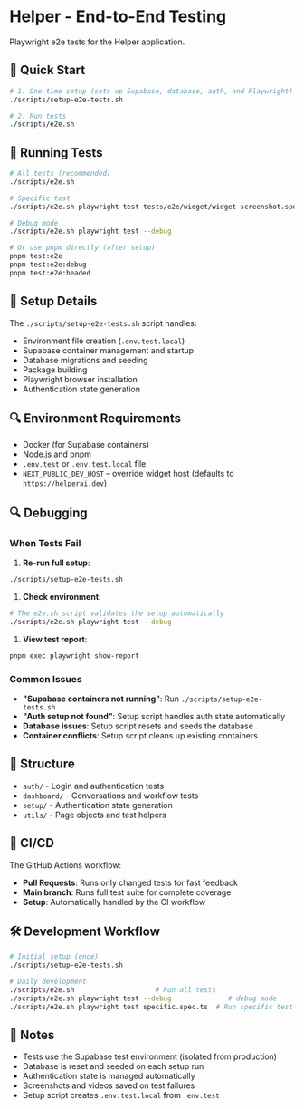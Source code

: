 # Helper - End-to-End Testing

Playwright e2e tests for the Helper application.

## 🚀 Quick Start

```bash
# 1. One-time setup (sets up Supabase, database, auth, and Playwright)
./scripts/setup-e2e-tests.sh

# 2. Run tests
./scripts/e2e.sh
```

## 🧪 Running Tests

```bash
# All tests (recommended)
./scripts/e2e.sh

# Specific test
./scripts/e2e.sh playwright test tests/e2e/widget/widget-screenshot.spec.ts

# Debug mode
./scripts/e2e.sh playwright test --debug

# Or use pnpm directly (after setup)
pnpm test:e2e
pnpm test:e2e:debug
pnpm test:e2e:headed
```

## 🔧 Setup Details

The `./scripts/setup-e2e-tests.sh` script handles:

- Environment file creation (`.env.test.local`)
- Supabase container management and startup
- Database migrations and seeding
- Package building
- Playwright browser installation
- Authentication state generation

## 🔍 Environment Requirements

- Docker (for Supabase containers)
- Node.js and pnpm
- `.env.test` or `.env.test.local` file
- `NEXT_PUBLIC_DEV_HOST` – override widget host (defaults to `https://helperai.dev`)

## 🔍 Debugging

### When Tests Fail

1. **Re-run full setup**:

```bash
./scripts/setup-e2e-tests.sh
```

1. **Check environment**:

```bash
# The e2e.sh script validates the setup automatically
./scripts/e2e.sh playwright test --debug
```

1. **View test report**:

```bash
pnpm exec playwright show-report
```

### Common Issues

- **"Supabase containers not running"**: Run `./scripts/setup-e2e-tests.sh`
- **"Auth setup not found"**: Setup script handles auth state automatically
- **Database issues**: Setup script resets and seeds the database
- **Container conflicts**: Setup script cleans up existing containers

## 📁 Structure

- `auth/` - Login and authentication tests
- `dashboard/` - Conversations and workflow tests
- `setup/` - Authentication state generation
- `utils/` - Page objects and test helpers

## 🎯 CI/CD

The GitHub Actions workflow:

- **Pull Requests**: Runs only changed tests for fast feedback
- **Main branch**: Runs full test suite for complete coverage
- **Setup**: Automatically handled by the CI workflow

## 🛠️ Development Workflow

```bash
# Initial setup (once)
./scripts/setup-e2e-tests.sh

# Daily development
./scripts/e2e.sh                    # Run all tests
./scripts/e2e.sh playwright test --debug              # debug mode
./scripts/e2e.sh playwright test specific.spec.ts  # Run specific test
```

## 📝 Notes

- Tests use the Supabase test environment (isolated from production)
- Database is reset and seeded on each setup run
- Authentication state is managed automatically
- Screenshots and videos saved on test failures
- Setup script creates `.env.test.local` from `.env.test`
